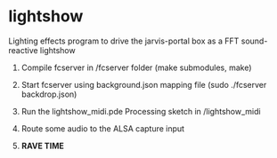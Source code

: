 # lightshow
Lighting effects program to drive the jarvis-portal box as a FFT sound-reactive lightshow

1. Compile fcserver in /fcserver folder (make submodules, make)

2. Start fcserver using background.json mapping file (sudo ./fcserver backdrop.json)

3. Run the lightshow\_midi.pde Processing sketch in /lightshow\_midi

4. Route some audio to the ALSA capture input

5. **RAVE TIME**
